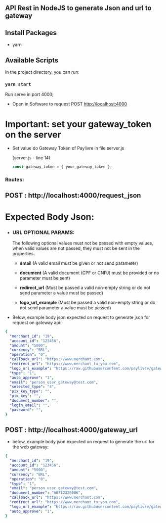 ## API Rest in NodeJS to generate Json and url to gateway

## Install Packages

- yarn

## Available Scripts

In the project directory, you can run:

### `yarn start`

Run serve in port 4000;

- Open in Software to request POST [http://localhost:4000](http://localhost:4000)

# Important: set your gateway_token on the server

- Set value do Gateway Token of Paylivre in file server.js

  (server.js - line 14)

  ```js
  const gateway_token = { your_gateway_token };
  ```

### Routes:

## POST : http://localhost:4000/request_json

# Expected Body Json:

- <h3>URL OPTIONAL PARAMS:</h3> The following optional values must not be passed with empty values, when valid values are not passed, they must not be sent in the properties.

  - <b>email</b> (A valid email must be given or not send parameter)

  - <b>document</b> (A valid document (CPF or CNPJ) must be provided or no parameter must be sent)

  - <b>redirect_url</b> (Must be passed a valid non-empty string or do not send parameter
    a value must be passed)

  - <b>logo_url_example</b> (Must be passed a valid non-empty string or do not send parameter
    a value must be passed)

- Below, example body json expected on request to generate json for request on gateway api:

```yaml
{
  "merchant_id": "19",
  "account_id": "123456",
  "amount": "5000",
  "currency": "BRL",
  "operation": "0",
  "callback_url": "https://www.merchant.com",
  "redirect_url": "https://www.merchant_to_you.com",
  "logo_url_example": "https://raw.githubusercontent.com/paylivre/gateway-example-react-js/531efa528867022859ee579fce7567038bf1c190/assets/logo_jackpot.svg",
  "type": "1",
  "auto_approve": "1",
  "email": "person_user_gateway@test.com",
  "selected_type": "4",
  "pix_key_type": "",
  "pix_key": "",
  "document_number": "",
  "login_email": "",
  "password": "",
}
```

## POST : http://localhost:4000/gateway_url

- below, example body json expected on request to generate the url for the web gateway:

```yaml
{
  "merchant_id": "19",
  "account_id": "123456",
  "amount": "5000",
  "currency": "BRL",
  "operation": "0",
  "type": "1",
  "email": "person_user_gateway@test.com",
  "document_number": "60712326006",
  "callback_url": "https://www.merchant.com",
  "redirect_url": "https://www.merchant_to_you.com",
  "logo_url_example": "https://raw.githubusercontent.com/paylivre/gateway-example-react-js/531efa528867022859ee579fce7567038bf1c190/assets/logo_jackpot.svg",
  "auto_approve": "1",
}
```
